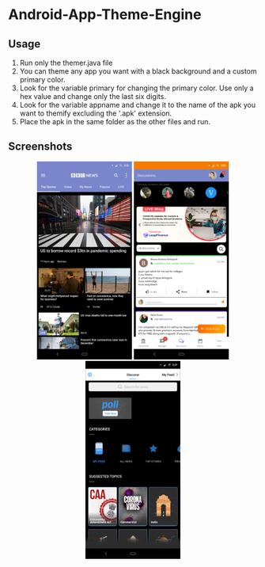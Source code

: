 # Android-App-Theme-Engine

## Usage
1. Run only the themer.java file
2. You can theme any app you want with a black background and a custom primary color.
3. Look for the variable primary for changing the primary color. Use only a hex value and change only the last six digits.
4. Look for the variable appname and change it to the name of the apk you want to themify excluding the '.apk' extension. 
5. Place the apk in the same folder as the other files and run.

## Screenshots
<center>
<img src="https://github.com/keshav99/Android-App-Theme-Engine/blob/master/Screenshot1.png" height=400px>
<img src="https://github.com/keshav99/Android-App-Theme-Engine/blob/master/Screenshot2.png" height=400px>
<img src="https://github.com/keshav99/Android-App-Theme-Engine/blob/master/Screenshot3.png" height=400px>
</center>
